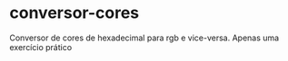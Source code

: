 # conversor-cores
Conversor de cores de hexadecimal para rgb e vice-versa.
Apenas uma exercício prático


